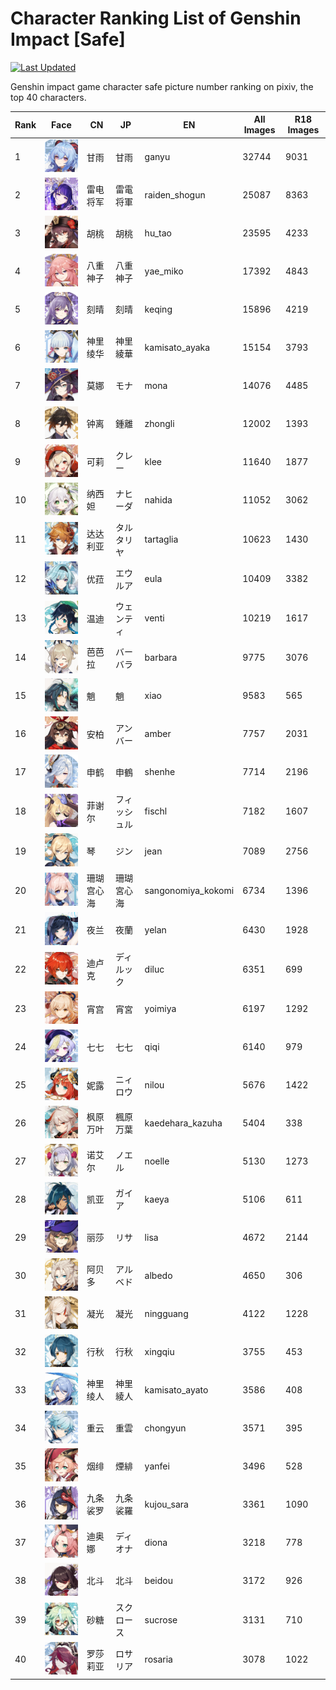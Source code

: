 # Character Ranking List of Genshin Impact [Safe]

[![Last Updated](https://img.shields.io/endpoint?url=https://gist.githubusercontent.com/narugo1992/254442dea2e77cf46366df97f499242f/raw/data_last_update.json)](https://huggingface.co/datasets/deepghs/game_characters)

Genshin impact game character safe picture number ranking on pixiv, the top 40 characters. 

|   Rank | Face                                                        | CN    | JP     | EN                 |   All Images |   R18 Images |
|--------|-------------------------------------------------------------|-------|--------|--------------------|--------------|--------------|
|      1 | ![ganyu](./images/logo_ganyu.png)                           | 甘雨    | 甘雨     | ganyu              |        32744 |         9031 |
|      2 | ![raiden_shogun](./images/logo_raiden_shogun.png)           | 雷电将军  | 雷電将軍   | raiden_shogun      |        25087 |         8363 |
|      3 | ![hu_tao](./images/logo_hu_tao.png)                         | 胡桃    | 胡桃     | hu_tao             |        23595 |         4233 |
|      4 | ![yae_miko](./images/logo_yae_miko.png)                     | 八重神子  | 八重神子   | yae_miko           |        17392 |         4843 |
|      5 | ![keqing](./images/logo_keqing.png)                         | 刻晴    | 刻晴     | keqing             |        15896 |         4219 |
|      6 | ![kamisato_ayaka](./images/logo_kamisato_ayaka.png)         | 神里绫华  | 神里綾華   | kamisato_ayaka     |        15154 |         3793 |
|      7 | ![mona](./images/logo_mona.png)                             | 莫娜    | モナ     | mona               |        14076 |         4485 |
|      8 | ![zhongli](./images/logo_zhongli.png)                       | 钟离    | 鍾離     | zhongli            |        12002 |         1393 |
|      9 | ![klee](./images/logo_klee.png)                             | 可莉    | クレー    | klee               |        11640 |         1877 |
|     10 | ![nahida](./images/logo_nahida.png)                         | 纳西妲   | ナヒーダ   | nahida             |        11052 |         3062 |
|     11 | ![tartaglia](./images/logo_tartaglia.png)                   | 达达利亚  | タルタリヤ  | tartaglia          |        10623 |         1430 |
|     12 | ![eula](./images/logo_eula.png)                             | 优菈    | エウルア   | eula               |        10409 |         3382 |
|     13 | ![venti](./images/logo_venti.png)                           | 温迪    | ウェンティ  | venti              |        10219 |         1617 |
|     14 | ![barbara](./images/logo_barbara.png)                       | 芭芭拉   | バーバラ   | barbara            |         9775 |         3076 |
|     15 | ![xiao](./images/logo_xiao.png)                             | 魈     | 魈      | xiao               |         9583 |          565 |
|     16 | ![amber](./images/logo_amber.png)                           | 安柏    | アンバー   | amber              |         7757 |         2031 |
|     17 | ![shenhe](./images/logo_shenhe.png)                         | 申鹤    | 申鶴     | shenhe             |         7714 |         2196 |
|     18 | ![fischl](./images/logo_fischl.png)                         | 菲谢尔   | フィッシュル | fischl             |         7182 |         1607 |
|     19 | ![jean](./images/logo_jean.png)                             | 琴     | ジン     | jean               |         7089 |         2756 |
|     20 | ![sangonomiya_kokomi](./images/logo_sangonomiya_kokomi.png) | 珊瑚宫心海 | 珊瑚宮心海  | sangonomiya_kokomi |         6734 |         1396 |
|     21 | ![yelan](./images/logo_yelan.png)                           | 夜兰    | 夜蘭     | yelan              |         6430 |         1928 |
|     22 | ![diluc](./images/logo_diluc.png)                           | 迪卢克   | ディルック  | diluc              |         6351 |          699 |
|     23 | ![yoimiya](./images/logo_yoimiya.png)                       | 宵宫    | 宵宮     | yoimiya            |         6197 |         1292 |
|     24 | ![qiqi](./images/logo_qiqi.png)                             | 七七    | 七七     | qiqi               |         6140 |          979 |
|     25 | ![nilou](./images/logo_nilou.png)                           | 妮露    | ニィロウ   | nilou              |         5676 |         1422 |
|     26 | ![kaedehara_kazuha](./images/logo_kaedehara_kazuha.png)     | 枫原万叶  | 楓原万葉   | kaedehara_kazuha   |         5404 |          338 |
|     27 | ![noelle](./images/logo_noelle.png)                         | 诺艾尔   | ノエル    | noelle             |         5130 |         1273 |
|     28 | ![kaeya](./images/logo_kaeya.png)                           | 凯亚    | ガイア    | kaeya              |         5106 |          611 |
|     29 | ![lisa](./images/logo_lisa.png)                             | 丽莎    | リサ     | lisa               |         4672 |         2144 |
|     30 | ![albedo](./images/logo_albedo.png)                         | 阿贝多   | アルベド   | albedo             |         4650 |          306 |
|     31 | ![ningguang](./images/logo_ningguang.png)                   | 凝光    | 凝光     | ningguang          |         4122 |         1228 |
|     32 | ![xingqiu](./images/logo_xingqiu.png)                       | 行秋    | 行秋     | xingqiu            |         3755 |          453 |
|     33 | ![kamisato_ayato](./images/logo_kamisato_ayato.png)         | 神里绫人  | 神里綾人   | kamisato_ayato     |         3586 |          408 |
|     34 | ![chongyun](./images/logo_chongyun.png)                     | 重云    | 重雲     | chongyun           |         3571 |          395 |
|     35 | ![yanfei](./images/logo_yanfei.png)                         | 烟绯    | 煙緋     | yanfei             |         3496 |          528 |
|     36 | ![kujou_sara](./images/logo_kujou_sara.png)                 | 九条裟罗  | 九条裟羅   | kujou_sara         |         3361 |         1090 |
|     37 | ![diona](./images/logo_diona.png)                           | 迪奥娜   | ディオナ   | diona              |         3218 |          778 |
|     38 | ![beidou](./images/logo_beidou.png)                         | 北斗    | 北斗     | beidou             |         3172 |          926 |
|     39 | ![sucrose](./images/logo_sucrose.png)                       | 砂糖    | スクロース  | sucrose            |         3131 |          710 |
|     40 | ![rosaria](./images/logo_rosaria.png)                       | 罗莎莉亚  | ロサリア   | rosaria            |         3078 |         1022 |
